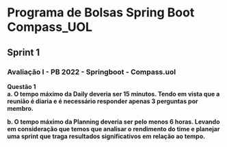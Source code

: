 <h1>Programa de Bolsas Spring Boot Compass_UOL</h1>

<h2>Sprint 1</h2>

<h3>Avaliação I - PB 2022 - Springboot - Compass.uol</h3>
<p><b>Questão 1</b><br><b>a.<b> O tempo máximo da Daily deveria ser 15 minutos. Tendo em vista que a reunião é diaria e é necessário responder apenas 3 perguntas por membro.</p>

<p><b>b.<b> O tempo máximo da Planning deveria ser pelo menos 6 horas. Levando em consideração que temos que analisar o rendimento do time e planejar uma sprint que traga resultados significativos em relação ao tempo.</p>